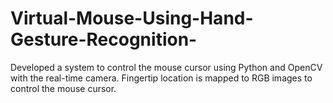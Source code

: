 # Virtual-Mouse-Using-Hand-Gesture-Recognition-
Developed a system to control the mouse cursor using Python and OpenCV with the real-time camera. Fingertip location is mapped to RGB images to control the mouse cursor.
